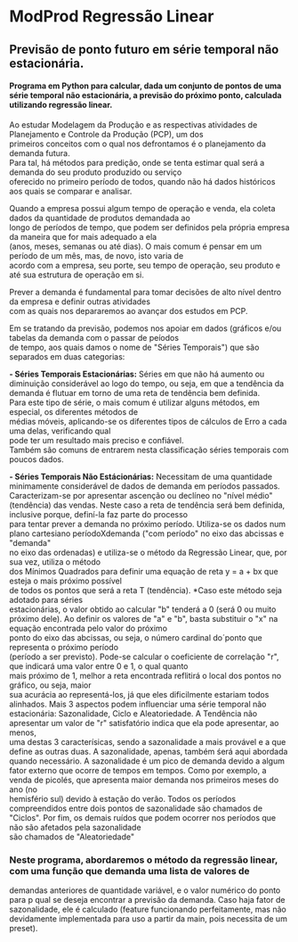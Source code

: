 # ModProd Regressão Linear

## Previsão de ponto futuro em série temporal não estacionária.

#### Programa em Python para calcular, dada um conjunto de pontos de uma série temporal não estacionária, a previsão do próximo ponto, calculada utilizando regressão linear.

Ao estudar Modelagem da Produção e as respectivas atividades de Planejamento e Controle da Produção (PCP), um dos<br>
primeiros conceitos com o qual nos defrontamos é o planejamento da demanda futura.<br>
Para tal, há métodos para predição, onde se tenta estimar qual será a demanda do seu produto produzido ou serviço<br>
oferecido no primeiro período de todos, quando não há dados históricos aos quais se comparar e analisar.

Quando a empresa possui algum tempo de operação e venda, ela coleta dados da quantidade de produtos demandada ao<br>
longo de períodos de tempo, que podem ser definidos pela própria empresa da maneira que for mais adequado a ela<br>
(anos, meses, semanas ou até dias). O mais comum é pensar em um período de um mês, mas, de novo, isto varia de <br>
acordo com a empresa, seu porte, seu tempo de operação, seu produto e até sua estrutura de operação em si.

Prever a demanda é fundamental para tomar decisões de alto nível dentro da empresa e definir outras atividades<br>
com as quais nos depararemos ao avançar dos estudos em PCP.

Em se tratando da previsão, podemos nos apoiar em dados (gráficos e/ou tabelas da demanda com o passar de peíodos <br>
de tempo, aos quais damos o nome de "Séries Temporais") que são separados em duas categorias:

**- Séries Temporais Estacionárias:**
	Séries em que não há aumento ou diminuição considerável ao logo do tempo, ou seja, em que a tendência da<br>
	demanda é flutuar em torno de uma reta de tendẽncia bem definida.<br>
	Para este tipo de série, o mais comum é utilizar alguns métodos, em especial, os diferentes métodos de<br>
	médias móveis, aplicando-se os diferentes tipos de cálculos de Erro a cada uma delas, verificando qual<br>
	pode ter um resultado mais preciso e confiável.<br>
	Também são comuns de entrarem nesta classificação séries temporais com poucos dados.

**- Séries Temporais Não Estácionárias:**
	Necessitam de uma quantidade minimamente considerável de dados de demanda em períodos passados.
	Caracterizam-se por apresentar ascenção ou declíneo no "nível médio" (tendência) das vendas.
	Neste caso a reta de tendência será bem definida, inclusive porque, definí-la faz parte do processo<br>
	para tentar prever a demanda no próximo período.
	Utiliza-se os dados num plano cartesiano períodoXdemanda ("com período" no eixo das abcissas e "demanda"<br>
	no eixo das ordenadas) e utiliza-se o método da Regressão Linear, que, por sua vez, utiliza o método<br>
	dos Mínimos Quadrados para definir uma equação de reta y = a + bx que esteja o mais próximo possível<br> 
	de todos os pontos que será a reta T (tendência). *Caso este método seja adotado para séries<br>
	estacionárias, o valor obtido ao calcular "b" tenderá a 0 (será 0 ou muito próximo dele).
	Ao definir os valores de "a" e "b", basta substituir o "x" na equação encontrada pelo valor do próximo<br>
	ponto do eixo das abcissas, ou seja, o número cardinal do´ponto que representa o próximo período<br>
	(período a ser previsto).
	Pode-se calcular o coeficiente de correlação "r", que indicará uma valor entre 0 e 1, o qual quanto<br>
	mais próximo de 1, melhor a reta encontrada reflitirá o local dos pontos no gráfico, ou seja, maior<br>
	sua acurácia ao representá-los, já que eles dificilmente estariam todos alinhados.
	Mais 3 aspectos podem influenciar uma série temporal não estacionária: Sazonalidade, Ciclo e Aleatoriedade.
	A Tendência não apresentar um valor de "r" satisfatório indica que ela pode apresentar, ao menos, <br>
	uma destas 3 caracterísicas, sendo a sazonalidade a mais provável e a que define as outras duas.
	A sazonalidade, apenas, também śerá aqui abordada quando necessário.
	A sazonalidade é um pico de demanda devido a algum fator externo que ocorre de tempos em tempos.
	Como por exemplo, a venda de picolés, que apresenta maior demanda nos primeiros meses do ano (no <br>
	hemisfério sul) devido à estação do verão.
	Todos os períodos compreendidos entre dois pontos de sazonalidade são chamados de "Ciclos".
	Por fim, os demais ruídos que podem ocorrer nos períodos que não são afetados pela sazonalidade<br>
	são chamados de "Aleatoriedade"
	

### Neste programa, abordaremos o método da regressão linear, com uma função que demanda uma lista de valores de 
demandas anteriores de quantidade variável, e o valor numérico do ponto para p qual se deseja encontrar 
a previsão da demanda. Caso haja fator de sazonalidade, ele é calculado (feature funcionando perfeitamente, mas 
não devidamente implementada para uso a partir da main, pois necessita de um preset).
